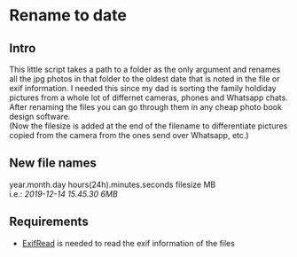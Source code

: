 # Rename to date
## Intro
This little script takes a path to a folder as the only argument and renames all the jpg photos in that folder to the oldest date that is noted
in the file or exif information. I needed this since my dad is sorting the family holdiday pictures from a whole lot of differnet cameras, phones
and Whatsapp chats. After renaming the files you can go through them in any cheap photo book design software.  
(Now the filesize is added at the end of the filename to differentiate pictures copied from the camera from the ones send over Whatsapp, etc.)

## New file names
year.month.day hours(24h).minutes.seconds filesize MB  
i.e.: *2019-12-14 15.45.30 6MB*

## Requirements
* [ExifRead](https://pypi.org/project/ExifRead/) is needed to read the exif information of the files